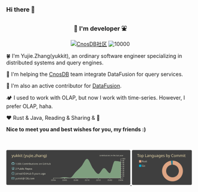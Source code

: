 ### Hi there 👋

<!--
**yukkit/yukkit** is a ✨ _special_ ✨ repository because its `README.md` (this file) appears on your GitHub profile.

Here are some ideas to get you started:


-->

<h3 align="center">🌲 I'm developer ⛲️  </h3>

<p align="middle">
  <a href="https://github.com/cnosdb" target="_blank">
  <img src="https://github.com/cnosdb/cnosdb/blob/main/docs/source/_static/img/cnosdb_logo_white.svg?&style=flat-square" style="width: 70px;object-fit:contain" alt="CnosDB社区"></a>
   <img src="https://komarev.com/ghpvc/?username=yukkit" alt="10000" />
</p>
  <!--
<a href="https://www.zhihu.com/people/iSunface/columns">
   <img src="https://github.com/sunface/sunface/blob/master/assets/ferris.gif" align="right"  width="25%" />
</a>
<a href="https://github.com/sunface/rust-course">
   <img src="https://github.com/sunface/sunface/blob/master/assets/ferris.gif" align="right" width="25%"/>
</a>
-->


🍀 I'm Yujie.Zhang(yukkit), an ordinary software engineer specializing in distributed systems and query engines.

🍁 I'm helping the [CnosDB](https://github.com/cnosdb/cnosdb) team integrate DataFusion for query services.

🌱 I'm also an active contributor for [DataFusion](https://github.com/apache/arrow-datafusion).

🏕️ I used to work with OLAP, but now I work with time-series. However, I prefer OLAP, haha.

♥️ Rust & Java, Reading & Sharing & 🏸


**Nice to meet you and best wishes for you, my friends :)**


<h2></h2>

<br />


  <a href="https://github.com/yukkit" target="_blank">
  <img style="width: 66%;object-fit:contain" style="display: inline-block;" src="https://raw.githubusercontent.com/yukkit/yukkit/main/profile-summary-card-output/zenburn/0-profile-details.svg">

  <img style="width: 32%;object-fit:contain" style="display: inline-block;" src="https://raw.githubusercontent.com/yukkit/yukkit/main/profile-summary-card-output/zenburn/2-most-commit-language.svg"/>
  </a>
